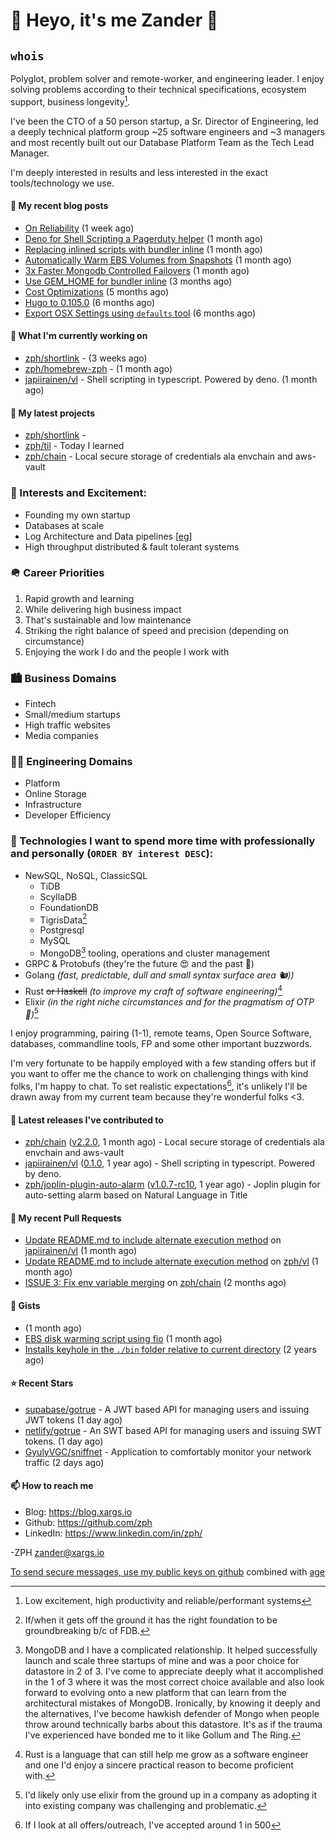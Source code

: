 # 👋 Heyo, it's me Zander 👋

## `whois`
Polyglot, problem solver and remote-worker, and engineering leader.  I enjoy solving problems according to their technical specifications, ecosystem support, business longevity[^1].

I've been the CTO of a 50 person startup, a Sr. Director of Engineering, led a deeply technical
platform group ~25 software engineers and ~3 managers and most recently built out our
Database Platform Team as the Tech Lead Manager.

I'm deeply interested in results and less interested in the exact tools/technology we use.

#### 📜 My recent blog posts

- [On Reliability](https://blog.xargs.io/post/2023-05-10-on-reliability/) (1 week ago)
- [Deno for Shell Scripting a Pagerduty helper](https://blog.xargs.io/post/2023-04-12-deno-for-shell-scripting-a-pagerduty-helper/) (1 month ago)
- [Replacing inlined scripts with bundler inline](https://blog.xargs.io/post/2023-04-07-replacing-inlined-scripts-with-bundler-inline/) (1 month ago)
- [Automatically Warm EBS Volumes from Snapshots](https://blog.xargs.io/post/2023-04-06-automatically-warm-ebs-volumes-from-snapshots/) (1 month ago)
- [3x Faster Mongodb Controlled Failovers](https://blog.xargs.io/post/2023-04-06-3x-faster-mongod-controlled-failovers/) (1 month ago)
- [Use GEM_HOME for bundler inline](https://blog.xargs.io/post/2023-01-28-use-gem-home-for-bundler-inline/) (3 months ago)
- [Cost Optimizations](https://blog.xargs.io/post/2022-11-22-cost-optimizations/) (5 months ago)
- [Hugo to 0.105.0](https://blog.xargs.io/post/2022-11-05-try-out-mermaid/) (6 months ago)
- [Export OSX Settings using `defaults` tool](https://blog.xargs.io/post/2022-11-02-export-osx-settings-using-defaults/) (6 months ago)

#### 👷 What I'm currently working on

- [zph/shortlink](https://github.com/zph/shortlink) -  (3 weeks ago)
- [zph/homebrew-zph](https://github.com/zph/homebrew-zph) -  (1 month ago)
- [japiirainen/vl](https://github.com/japiirainen/vl) - Shell scripting in typescript. Powered by deno. (1 month ago)

#### 🌱 My latest projects

- [zph/shortlink](https://github.com/zph/shortlink) - 
- [zph/til](https://github.com/zph/til) - Today I learned
- [zph/chain](https://github.com/zph/chain) - Local secure storage of credentials ala envchain and aws-vault

### 📖 Interests and Excitement:
* Founding my own startup
* Databases at scale
* Log Architecture and Data pipelines [[eg](https://engineering.linkedin.com/distributed-systems/log-what-every-software-engineer-should-know-about-real-time-datas-unifying)]
* High throughput distributed & fault tolerant systems

### 🪖 Career Priorities
1. Rapid growth and learning
2. While delivering high business impact
3. That's sustainable and low maintenance
4. Striking the right balance of speed and precision (depending on circumstance)
5. Enjoying the work I do and the people I work with

### 🏙 Business Domains
* Fintech
* Small/medium startups
* High traffic websites
* Media companies

### 👨‍💻 Engineering Domains
* Platform
* Online Storage
* Infrastructure
* Developer Efficiency

### 🏫 Technologies I want to spend more time with professionally and personally (`ORDER BY interest DESC`):

* NewSQL, NoSQL, ClassicSQL
	* TiDB
	* ScyllaDB
	* FoundationDB
	* TigrisData[^tigris]
	* Postgresql
	* MySQL
  * MongoDB[^love-hate] tooling, operations and cluster management
* GRPC & Protobufs (they're the future 😍 and the past 🤔)
* Golang *(fast, predictable, dull and small syntax surface area 🐿️))*
* Rust ~~or Haskell~~ *(to improve my craft of software engineering)*[^rust]
* Elixir *(in the right niche circumstances and for the pragmatism of  OTP 🔮)*[^elixir]

I enjoy programming, pairing (1-1), remote teams, Open Source Software, databases, commandline tools, FP and some other important buzzwords.

I'm very fortunate to be happily employed with a few standing offers but if you want to offer me the chance to work on challenging things with kind folks, I'm happy to chat. To set realistic expectations[^hiring-odds], it's unlikely I'll be drawn away from my current team because they're wonderful folks &lt;3.

#### 🔭 Latest releases I've contributed to

- [zph/chain](https://github.com/zph/chain) ([v2.2.0](https://github.com/zph/chain/releases/tag/v2.2.0), 1 month ago) - Local secure storage of credentials ala envchain and aws-vault
- [japiirainen/vl](https://github.com/japiirainen/vl) ([0.1.0](https://github.com/japiirainen/vl/releases/tag/0.1.0), 1 year ago) - Shell scripting in typescript. Powered by deno.
- [zph/joplin-plugin-auto-alarm](https://github.com/zph/joplin-plugin-auto-alarm) ([v1.0.7-rc10](https://github.com/zph/joplin-plugin-auto-alarm/releases/tag/v1.0.7-rc10), 1 year ago) - Joplin plugin for auto-setting alarm based on Natural Language in Title

#### 🔨 My recent Pull Requests

- [Update README.md to include alternate execution method](https://github.com/japiirainen/vl/pull/1) on [japiirainen/vl](https://github.com/japiirainen/vl) (1 month ago)
- [Update README.md to include alternate execution method](https://github.com/zph/vl/pull/1) on [zph/vl](https://github.com/zph/vl) (1 month ago)
- [ISSUE 3: Fix env variable merging](https://github.com/zph/chain/pull/6) on [zph/chain](https://github.com/zph/chain) (2 months ago)

#### 📓 Gists

- [](https://gist.github.com/790e9259a9afa4ab7741a493994d8fa8) (1 month ago)
- [EBS disk warming script using fio](https://gist.github.com/5935caeeebc001e2af38f087da19d5af) (1 month ago)
- [Installs keyhole in the `./bin` folder relative to current directory](https://gist.github.com/717f627c2a914ebf28c9a58a23883879) (2 years ago)

#### ⭐ Recent Stars

- [supabase/gotrue](https://github.com/supabase/gotrue) - A JWT based API for managing users and issuing JWT tokens (1 day ago)
- [netlify/gotrue](https://github.com/netlify/gotrue) - An SWT based API for managing users and issuing SWT tokens. (1 day ago)
- [GyulyVGC/sniffnet](https://github.com/GyulyVGC/sniffnet) - Application to comfortably monitor your network traffic (2 days ago)

#### 📫 How to reach me

- Blog: https://blog.xargs.io
- Github: https://github.com/zph
- LinkedIn: https://www.linkedin.com/in/zph/

-ZPH [zander@xargs.io](mailto:zander@xargs.io)

[To send secure messages, use my public keys on github](https://github.com/zph.keys) combined with [age](https://github.com/FiloSottile/age)

[^1]: Low excitement, high productivity and reliable/performant systems
[^confs]: I've stopped attending conferences due to competing life responsibilities and the talks ceasing to introduce as much novel and challenging content for me
[^hiring-odds]: If I look at all offers/outreach, I've accepted around 1 in 500
[^clojure]: It remains a niche language that I really enjoyed as a practitioner but I'd be reluctant to found a company on it
[^elixir]: I'd likely only use elixir from the ground up in a company as adopting it into existing company was challenging and problematic.
[^rust]: Rust is a language that can still help me grow as a software engineer and one I'd enjoy a sincere practical reason to become proficient with.
[^mongodb]: Hundreds of TB cluster on EC2 for v3.x with strict reliability requirements and having to solve hard scaling problems including working around architectural limitations of the db itself by dropping down to reading the db code.
[^tigris]: If/when it gets off the ground it has the right foundation to be groundbreaking b/c of FDB.
[^love-hate]: MongoDB and I have a complicated relationship. It helped successfully launch and scale three startups of mine and was a poor choice for datastore in 2 of 3. I've come to appreciate deeply what it accomplished in the 1 of 3 where it was the most correct choice available and also look forward to evolving onto a new platform that can learn from the architectural mistakes of MongoDB. Ironically, by knowing it deeply and the alternatives, I've become hawkish defender of Mongo when people throw around technically barbs about this datastore. It's as if the trauma I've experienced have bonded me to it like Gollum and The Ring.




